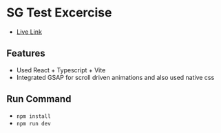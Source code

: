 # SG Test Excercise

- [Live Link](https://tiny-stroopwafel-6b5dff.netlify.app/)

## Features

- Used React + Typescript + Vite
- Integrated GSAP for scroll driven animations and also used native css

## Run Command

- `npm install`
- `npm run dev`
